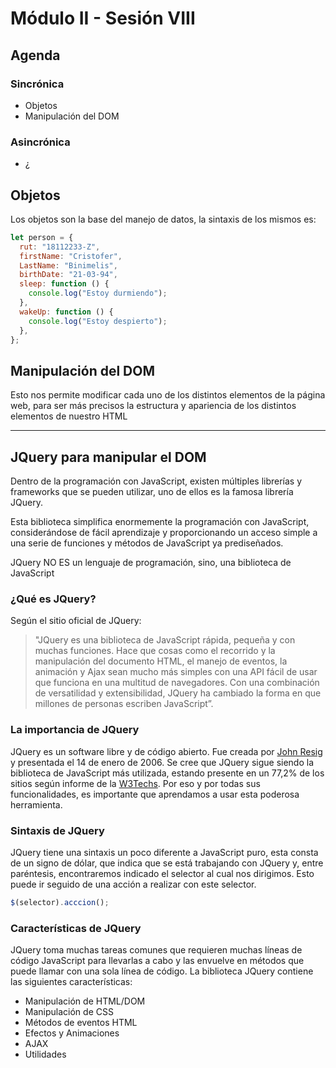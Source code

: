 # Módulo II - Sesión VIII

## Agenda

### Sincrónica

- Objetos
- Manipulación del DOM

### Asincrónica

- ¿

## Objetos

Los objetos son la base del manejo de datos, la sintaxis de los mismos es:

```javascript
let person = {
  rut: "18112233-Z",
  firstName: "Cristofer",
  LastName: "Binimelis",
  birthDate: "21-03-94",
  sleep: function () {
    console.log("Estoy durmiendo");
  },
  wakeUp: function () {
    console.log("Estoy despierto");
  },
};
```

## Manipulación del DOM

Esto nos permite modificar cada uno de los distintos elementos de la página web, para ser más precisos la estructura y apariencia de los distintos elementos de nuestro HTML

---

## JQuery para manipular el DOM

Dentro de la programación con JavaScript, existen múltiples librerías y frameworks que se pueden utilizar, uno de ellos es la famosa librería JQuery.

Esta biblioteca simplifica enormemente la programación con JavaScript, considerándose de fácil aprendizaje y proporcionando un acceso simple a una serie de funciones y métodos de JavaScript ya prediseñados.

JQuery NO ES un lenguaje de programación, sino, una biblioteca de JavaScript

### ¿Qué es JQuery?

Según el sitio oficial de JQuery:

> "JQuery es una biblioteca de JavaScript rápida, pequeña y con muchas funciones. Hace que cosas como el recorrido y la manipulación del documento HTML, el manejo de eventos, la animación y Ajax sean mucho más simples con una API fácil de usar que funciona en una multitud de navegadores. Con una combinación de versatilidad y extensibilidad, JQuery ha cambiado la forma en que millones de personas escriben JavaScript”.

### La importancia de JQuery

JQuery es un software libre y de código abierto. Fue creada por [John Resig](https://johnresig.com/) y presentada el 14 de enero de 2006. Se cree que JQuery sigue siendo la biblioteca de JavaScript más utilizada, estando presente en un 77,2% de los sitios según informe de la [W3Techs](https://w3techs.com/). Por eso y por todas sus funcionalidades, es importante que aprendamos a usar esta poderosa herramienta.

### Sintaxis de JQuery

JQuery tiene una sintaxis un poco diferente a JavaScript puro, esta consta de un signo de dólar, que indica que se está trabajando con JQuery y, entre paréntesis, encontraremos indicado el selector al cual nos dirigimos. Esto puede ir seguido de una acción a realizar con este selector.

```js
$(selector).acccion();
```

### Características de JQuery

JQuery toma muchas tareas comunes que requieren muchas líneas de código JavaScript para llevarlas a cabo y las envuelve en métodos que puede llamar con una sola línea de código. La biblioteca JQuery contiene las siguientes características:

- Manipulación de HTML/DOM
- Manipulación de CSS
- Métodos de eventos HTML
- Efectos y Animaciones
- AJAX
- Utilidades
